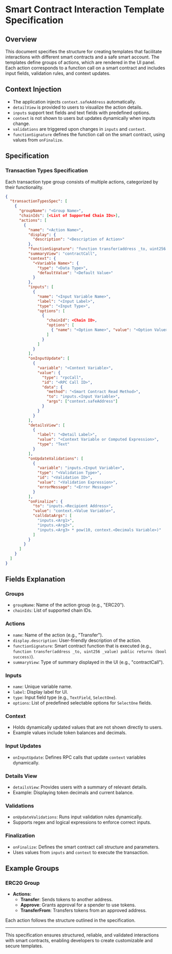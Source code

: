 # Smart Contract Interaction Template Specification

## Overview
This document specifies the structure for creating templates that facilitate interactions with different smart contracts and a safe smart account. The templates define groups of actions, which are rendered in the UI panel. Each action corresponds to a function call on a smart contract and includes input fields, validation rules, and context updates.

## Context Injection
- The application injects `context.safeAddress` automatically.
- `detailView` is provided to users to visualize the action details.
- `inputs` support text fields and text fields with predefined options.
- `context` is not shown to users but updates dynamically when inputs change.
- `validations` are triggered upon changes in `inputs` and `context`.
- `functionSignature` defines the function call on the smart contract, using values from `onFinalize`.

## Specification

### Transaction Types Specification
Each transaction type group consists of multiple actions, categorized by their functionality.

```json
{
  "transactionTypesSpec": [
    {
      "groupName": "<Group Name>",
      "chainIds": [<List of Supported Chain IDs>],
      "actions": [
        {
          "name": "<Action Name>",
          "display": {
            "description": "<Description of Action>"
          },
          "functionSignature": "function transfer(address _to, uint256 _value) public returns (bool success)",
          "summaryView": "contractCall",
          "context": {
            "<Variable Name>": {
              "type": "<Data Type>",
              "defaultValue": "<Default Value>"
            }
          },
          "inputs": [
            {
              "name": "<Input Variable Name>",
              "label": "<Input Label>",
              "type": "<Input Type>",
              "options": [
                {
                  "chainId": <Chain ID>,
                  "options": [
                    { "name": "<Option Name>", "value": "<Option Value>" }
                  ]
                }
              ]
            }
          ],
          "onInputUpdate": [
            {
              "variable": "<Context Variable>",
              "value": {
                "type": "rpcCall",
                "id": "<RPC Call ID>",
                "data": {
                  "method": "<Smart Contract Read Method>",
                  "to": "inputs.<Input Variable>",
                  "args": ["context.safeAddress"]
                }
              }
            }
          ],
          "detailsView": [
            {
              "label": "<Detail Label>",
              "value": "<Context Variable or Computed Expression>",
              "type": "Text"
            }
          ],
          "onUpdateValidations": [
            {
              "variable": "inputs.<Input Variable>",
              "type": "<Validation Type>",
              "id": "<Validation ID>",
              "value": "<Validation Expression>",
              "errorMessage": "<Error Message>"
            }
          ],
          "onFinalize": {
            "to": "inputs.<Recipient Address>",
            "value": "context.<Value Variable>",
            "calldataArgs": [
              "inputs.<Arg1>",
              "inputs.<Arg2>",
              "inputs.<Arg3> * pow(10, context.<Decimals Variable>)"
            ]
          }
        }
      ]
    }
  ]
}
```

## Fields Explanation

### Groups
- `groupName`: Name of the action group (e.g., "ERC20").
- `chainIds`: List of supported chain IDs.

### Actions
- `name`: Name of the action (e.g., "Transfer").
- `display.description`: User-friendly description of the action.
- `functionSignature`: Smart contract function that is executed (e.g., `function transfer(address _to, uint256 _value) public returns (bool success)`).
- `summaryView`: Type of summary displayed in the UI (e.g., "contractCall").

### Inputs
- `name`: Unique variable name.
- `label`: Display label for UI.
- `type`: Input field type (e.g., `TextField`, `SelectOne`).
- `options`: List of predefined selectable options for `SelectOne` fields.

### Context
- Holds dynamically updated values that are not shown directly to users.
- Example values include token balances and decimals.

### Input Updates
- `onInputUpdate`: Defines RPC calls that update `context` variables dynamically.

### Details View
- `detailsView`: Provides users with a summary of relevant details.
- Example: Displaying token decimals and current balance.

### Validations
- `onUpdateValidations`: Runs input validation rules dynamically.
- Supports regex and logical expressions to enforce correct inputs.

### Finalization
- `onFinalize`: Defines the smart contract call structure and parameters.
- Uses values from `inputs` and `context` to execute the transaction.

## Example Groups

### ERC20 Group
- **Actions:**
  - **Transfer**: Sends tokens to another address.
  - **Approve**: Grants approval for a spender to use tokens.
  - **TransferFrom**: Transfers tokens from an approved address.

Each action follows the structure outlined in the specification.

---

This specification ensures structured, reliable, and validated interactions with smart contracts, enabling developers to create customizable and secure templates.

